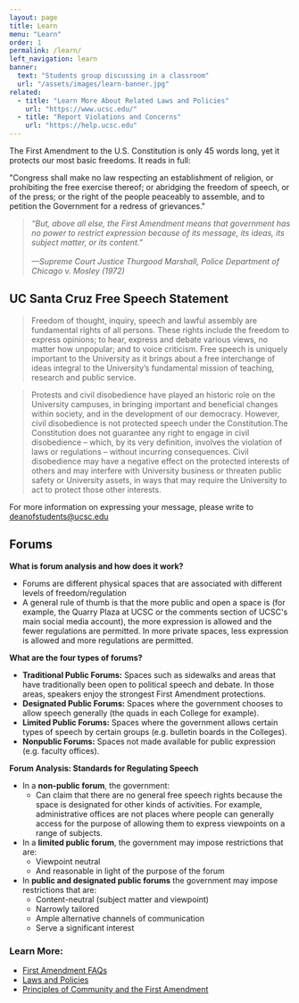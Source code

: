 ```yaml
---
layout: page
title: Learn
menu: "Learn"
order: 1
permalink: /learn/
left_navigation: learn
banner:
  text: "Students group discussing in a classroom"
  url: "/assets/images/learn-banner.jpg"
related:
  - title: "Learn More About Related Laws and Policies"
    url: "https://www.ucsc.edu/"
  - title: "Report Violations and Concerns"
    url: "https://help.ucsc.edu"
---
```


The First Amendment to the U.S. Constitution is only 45 words long, yet it protects our most basic freedoms. It reads in full:

"Congress shall make no law respecting an establishment of religion, or prohibiting the free exercise thereof; or abridging the freedom of speech, or of the press; or the right of the people peaceably to assemble, and to petition the Government for a redress of grievances."
<br>
>*“But, above all else, the First Amendment means that government has no power to restrict expression because of its message, its ideas, its subject matter, or its content.”<br/><br />
—Supreme Court Justice Thurgood Marshall, Police Department of Chicago v. Mosley (1972)*


## UC Santa Cruz Free Speech Statement

> Freedom of thought, inquiry, speech and lawful assembly are fundamental rights of all persons. These rights include the freedom to express opinions; to hear, express and debate various views, no matter how unpopular; and to voice criticism. Free speech is uniquely important to the University as it brings about a free interchange of ideas integral to the University’s fundamental mission of teaching, research and public service.

> Protests and civil disobedience have played an historic role on the University campuses, in bringing important and beneficial changes within society, and in the development of our democracy. However, civil disobedience is not protected speech under the Constitution.The Constitution does not guarantee any right to engage in civil disobedience – which, by its very definition, involves the violation of laws or regulations – without incurring consequences. Civil disobedience may have a negative effect on the protected interests of others and may interfere with University business or threaten public safety or University assets, in ways that may require the University to act to protect those other interests.

For more information on expressing your message, please write to [deanofstudents@ucsc.edu](mailto:deanofstudents@ucsc.edu)

## Forums

  **What is forum analysis and how does it work?**

- Forums are different physical spaces that are associated with different levels of freedom/regulation
- A general rule of thumb is that the more public and open a space is (for example, the Quarry Plaza at UCSC or the comments section of UCSC's main social media account), the more expression is allowed and the fewer regulations are permitted. In more private spaces, less expression is allowed and more regulations are permitted.
 

**What are the four types of forums?**

- **Traditional Public Forums:** Spaces such as sidewalks and areas that have traditionally been open to political speech and debate. In those areas, speakers enjoy the strongest First Amendment protections.
- **Designated Public Forums:** Spaces where the government chooses to allow speech generally (the quads in each College for example).
- **Limited Public Forums:** Spaces where the government allows certain types of speech by certain groups (e.g. bulletin boards in the Colleges).
- **Nonpublic Forums:** Spaces not made available for public expression (e.g. faculty offices).

  
**Forum Analysis: Standards for Regulating Speech**

- In a **non-public forum**, the government:
    - Can claim that there are no general free speech rights because the space is designated for other kinds of activities. For example, administrative offices are not places where people can generally access for the purpose of allowing them to express viewpoints on a range of subjects.
- In a **limited public forum**, the government may impose restrictions that are:
    - Viewpoint neutral
    - And reasonable in light of the purpose of the forum
- In **public and designated public forums** the government may impose restrictions that are:
    - Content-neutral (subject matter and viewpoint)
    - Narrowly tailored
    - Ample alternative channels of communication
    - Serve a significant interest

  

### Learn More:
* [First Amendment FAQs](first-amendment-faqs.html)
* [Laws and Policies](laws-policies.html)
* [Principles of Community and the First Amendment](principles-community-first-amendment.html)


